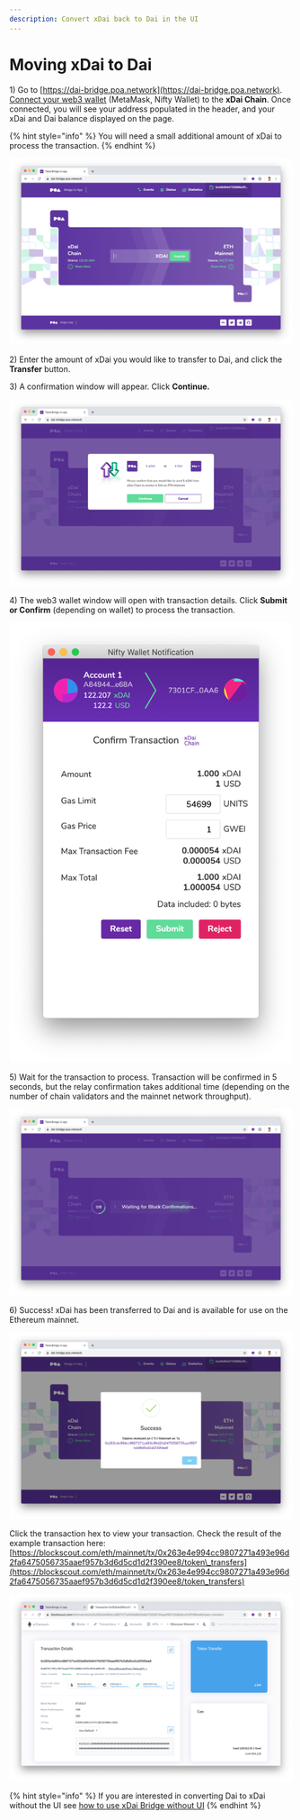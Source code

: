 ```yaml
---
description: Convert xDai back to Dai in the UI
---
```


# Moving xDai to Dai

1\) Go to [https://dai-bridge.poa.network](https://dai-bridge.poa.network). [Connect your web3 wallet](../wallets/metamask/metamask-setup.md) \(MetaMask, Nifty Wallet\) to the **xDai Chain**. Once connected, you will see your address populated in the header, and your xDai and Dai balance displayed on the page. 

{% hint style="info" %}
You will need a small additional amount of xDai to process the transaction.
{% endhint %}

![Dai to xDai bridge interface](../../.gitbook/assets/screen-shot-2019-10-11-at-1.53.02-pm.png)

2\) Enter the amount of xDai you would like to transfer to Dai, and click the **Transfer** button.

3\) A confirmation window will appear. Click **Continue.**

![Confirmation window to confirm your transfer](../../.gitbook/assets/screen-shot-2019-10-11-at-1.53.13-pm.png)

4\) The web3 wallet window will open with transaction details. Click **Submit or Confirm** \(depending on wallet\) to process the transaction.

![Web3 Wallet \(Nifty Wallet\) confirmation. Gas fee is .000054 xDai!](../../.gitbook/assets/screen-shot-2019-10-11-at-1.53.20-pm.png)

5\) Wait for the transaction to process. Transaction will be confirmed in 5 seconds, but the relay confirmation takes additional time \(depending on the number of chain validators and the mainnet network throughput\).

![Transfer processing](../../.gitbook/assets/screen-shot-2019-10-11-at-1.53.34-pm.png)

6\) Success! xDai has been transferred to Dai and is available for use on the Ethereum mainnet.

![Successful transfer from xDai to Dai](../../.gitbook/assets/screen-shot-2019-10-11-at-2.13.49-pm.png)

Click the transaction hex to view your transaction. Check the result of the example transaction here: [https://blockscout.com/eth/mainnet/tx/0x263e4e994cc9807271a493e96d2fa6475056735aaef957b3d6d5cd1d2f390ee8/token\_transfers](https://blockscout.com/eth/mainnet/tx/0x263e4e994cc9807271a493e96d2fa6475056735aaef957b3d6d5cd1d2f390ee8/token_transfers)

![BlockScout transaction details for the example](../../.gitbook/assets/screen-shot-2019-10-11-at-2.50.23-pm.png)

{% hint style="info" %}
If you are interested in converting Dai to xDai without the UI see [how to use xDai Bridge without UI](https://docs.tokenbridge.net/xdai-bridge/how-to-use-xdai-bridge-without-ui) 
{% endhint %}





